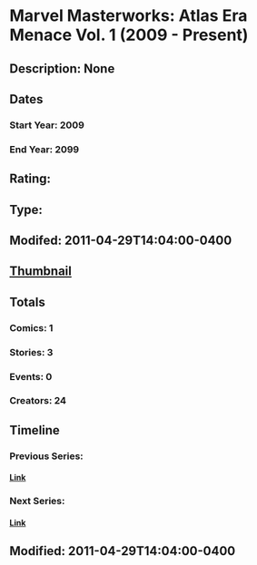 # Marvel Masterworks: Atlas Era Menace Vol. 1 (2009 - Present)
## Description: None
## Dates
### Start Year: 2009
### End Year: 2099
## Rating: 
## Type: 
## Modifed: 2011-04-29T14:04:00-0400
## [Thumbnail](http://i.annihil.us/u/prod/marvel/i/mg/e/d0/4bb4b6ca237bf.jpg)
## Totals
### Comics: 1
### Stories: 3
### Events: 0
### Creators: 24
## Timeline
### Previous Series: 
#### [Link]()
### Next Series: 
#### [Link]()
## Modified: 2011-04-29T14:04:00-0400
